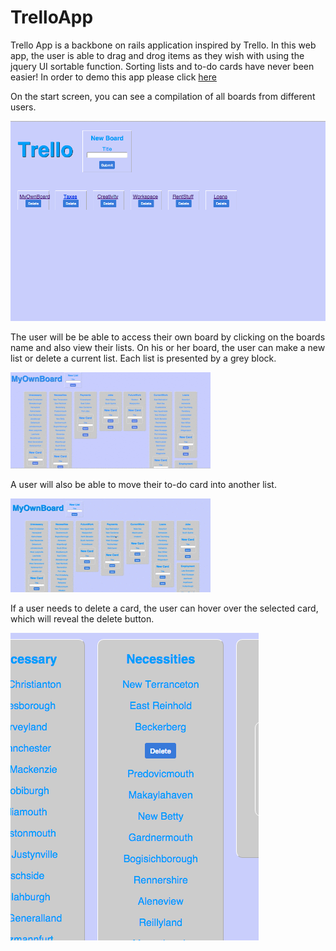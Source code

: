 # TrelloApp

Trello App is a backbone on rails application inspired by Trello. In this web
app, the user is able to drag and drog items as they wish with using the
jquery UI sortable function. Sorting lists and to-do cards have never been easier!
In order to demo this app please click [here]

On the start screen, you can see a compilation of all boards from different
users.

![start]

The user will be be able to access their own board by clicking on the boards
name and also view their lists. On his or her board, the user can make a
new list or delete a current list. Each list is presented by a grey block.

![block]

A user will also be able to move their to-do card into another list.

![movecard]

If a user needs to delete a card, the user can hover over the selected card,
which will reveal the delete button.

![deletecard]



[here]: trelloappl.herokuapp.com
[deletecard]: ./pictures/deletecard.png
[block]: ./pictures/movelist.gif
[movecard]: ./pictures/movecard.gif
[start]: ./pictures/start.png
